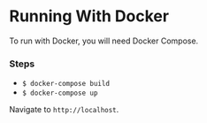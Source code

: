 # Running With Docker

To run with Docker, you will need Docker Compose.

### Steps

- `$ docker-compose build`
- `$ docker-compose up`

Navigate to `http://localhost`.